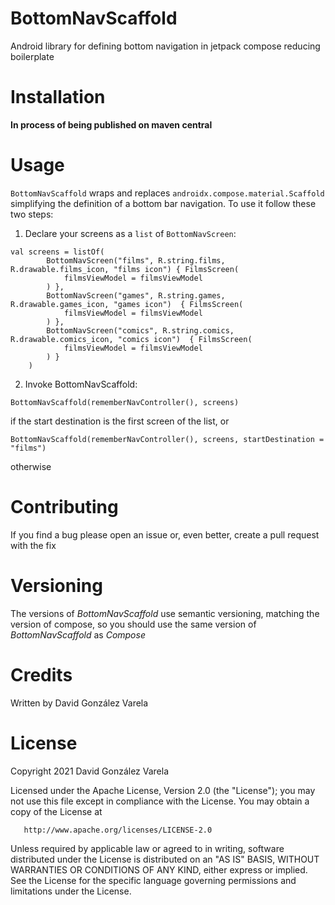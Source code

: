 # BottomNavScaffold

Android library for defining bottom navigation in jetpack compose reducing boilerplate

# Installation

**In process of being published on maven central**

# Usage

`BottomNavScaffold` wraps and replaces `androidx.compose.material.Scaffold` simplifying the
definition of a bottom bar navigation. To use it follow these two steps:

1. Declare your screens as a `list` of `BottomNavScreen`:

```
val screens = listOf(
        BottomNavScreen("films", R.string.films, R.drawable.films_icon, "films icon") { FilmsScreen(
            filmsViewModel = filmsViewModel
        ) },
        BottomNavScreen("games", R.string.games, R.drawable.games_icon, "games icon")  { FilmsScreen(
            filmsViewModel = filmsViewModel
        ) },
        BottomNavScreen("comics", R.string.comics, R.drawable.comics_icon, "comics icon")  { FilmsScreen(
            filmsViewModel = filmsViewModel
        ) }
    )
```

2. Invoke BottomNavScaffold:

```
BottomNavScaffold(rememberNavController(), screens)
```

if the start destination is the first screen of the list, or

```
BottomNavScaffold(rememberNavController(), screens, startDestination = "films")
```

otherwise

# Contributing

If you find a bug please open an issue or, even better, create a pull request with the fix

# Versioning

The versions of *BottomNavScaffold* use semantic versioning, matching the version of compose, so you
should use the same version of *BottomNavScaffold* as *Compose*

# Credits

Written by David González Varela

# License

Copyright 2021 David González Varela

Licensed under the Apache License, Version 2.0 (the "License"); you may not use this file except in
compliance with the License. You may obtain a copy of the License at

       http://www.apache.org/licenses/LICENSE-2.0

Unless required by applicable law or agreed to in writing, software distributed under the License is
distributed on an "AS IS" BASIS, WITHOUT WARRANTIES OR CONDITIONS OF ANY KIND, either express or
implied. See the License for the specific language governing permissions and limitations under the
License.
